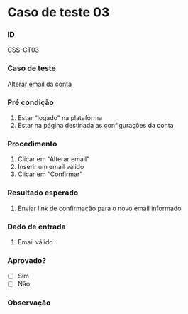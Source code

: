 # Caso de teste 03

### ID
CSS-CT03

### Caso de teste
Alterar email da conta

### Pré condição
1. Estar “logado” na plataforma
2. Estar na página destinada as configurações da conta

### Procedimento
1. Clicar em “Alterar email”
2. Inserir um email válido
3. Clicar em “Confirmar”

### Resultado esperado
1. Enviar link de confirmação para o novo email informado

### Dado de entrada
1. Email válido

### Aprovado?
- [ ] Sim
- [ ] Não

### Observação

